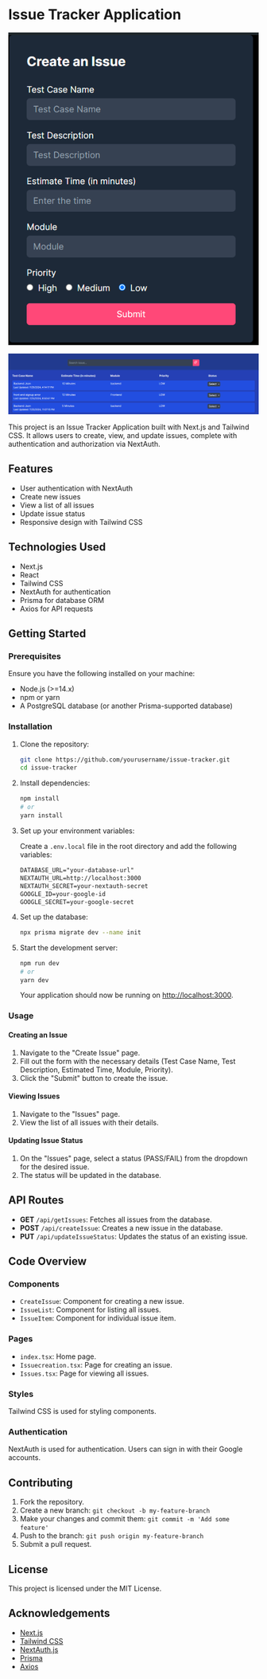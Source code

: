 # Issue Tracker Application

![Issue creation](./test-model/public/image1.png)

![Issue Tracker](./test-model/public/image2.png)

This project is an Issue Tracker Application built with Next.js and Tailwind CSS. It allows users to create, view, and update issues, complete with authentication and authorization via NextAuth.

## Features

- User authentication with NextAuth
- Create new issues
- View a list of all issues
- Update issue status
- Responsive design with Tailwind CSS

## Technologies Used

- Next.js
- React
- Tailwind CSS
- NextAuth for authentication
- Prisma for database ORM
- Axios for API requests

## Getting Started

### Prerequisites

Ensure you have the following installed on your machine:

- Node.js (>=14.x)
- npm or yarn
- A PostgreSQL database (or another Prisma-supported database)

### Installation

1. Clone the repository:

   ```sh
   git clone https://github.com/yourusername/issue-tracker.git
   cd issue-tracker
   ```

2. Install dependencies:

   ```sh
   npm install
   # or
   yarn install
   ```

3. Set up your environment variables:

   Create a `.env.local` file in the root directory and add the following variables:

   ```env
   DATABASE_URL="your-database-url"
   NEXTAUTH_URL=http://localhost:3000
   NEXTAUTH_SECRET=your-nextauth-secret
   GOOGLE_ID=your-google-id
   GOOGLE_SECRET=your-google-secret
   ```

4. Set up the database:

   ```sh
   npx prisma migrate dev --name init
   ```

5. Start the development server:

   ```sh
   npm run dev
   # or
   yarn dev
   ```

   Your application should now be running on [http://localhost:3000](http://localhost:3000).

### Usage

#### Creating an Issue

1. Navigate to the "Create Issue" page.
2. Fill out the form with the necessary details (Test Case Name, Test Description, Estimated Time, Module, Priority).
3. Click the "Submit" button to create the issue.

#### Viewing Issues

1. Navigate to the "Issues" page.
2. View the list of all issues with their details.

#### Updating Issue Status

1. On the "Issues" page, select a status (PASS/FAIL) from the dropdown for the desired issue.
2. The status will be updated in the database.

## API Routes

- **GET** `/api/getIssues`: Fetches all issues from the database.
- **POST** `/api/createIssue`: Creates a new issue in the database.
- **PUT** `/api/updateIssueStatus`: Updates the status of an existing issue.

## Code Overview

### Components

- `CreateIssue`: Component for creating a new issue.
- `IssueList`: Component for listing all issues.
- `IssueItem`: Component for individual issue item.

### Pages

- `index.tsx`: Home page.
- `Issuecreation.tsx`: Page for creating an issue.
- `Issues.tsx`: Page for viewing all issues.

### Styles

Tailwind CSS is used for styling components.

### Authentication

NextAuth is used for authentication. Users can sign in with their Google accounts.

## Contributing

1. Fork the repository.
2. Create a new branch: `git checkout -b my-feature-branch`
3. Make your changes and commit them: `git commit -m 'Add some feature'`
4. Push to the branch: `git push origin my-feature-branch`
5. Submit a pull request.

## License

This project is licensed under the MIT License.

## Acknowledgements

- [Next.js](https://nextjs.org/)
- [Tailwind CSS](https://tailwindcss.com/)
- [NextAuth.js](https://next-auth.js.org/)
- [Prisma](https://www.prisma.io/)
- [Axios](https://axios-http.com/)
